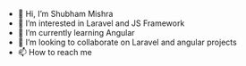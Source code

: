 - 👋 Hi, I’m Shubham Mishra
- 👀 I’m interested in Laravel and JS Framework
- 🌱 I’m currently learning Angular
- 💞️ I’m looking to collaborate on Laravel and angular projects
- 📫 How to reach me 

<!---
shubham-tabletoptech/shubham-tabletoptech is a ✨ special ✨ repository because its `README.md` (this file) appears on your GitHub profile.
You can click the Preview link to take a look at your changes.
--->
